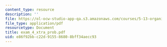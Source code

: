 ```yaml
---
content_type: resource
description: ''
file: https://ol-ocw-studio-app-qa.s3.amazonaws.com/courses/5-13-organic-chemistry-ii-fall-2006/e86f92bbc22d915586808bff34aecc93_exam_4_xtra_prob.pdf
file_type: application/pdf
resourcetype: Document
title: exam_4_xtra_prob.pdf
uid: e86f92bb-c22d-9155-8680-8bff34aecc93
---
```


